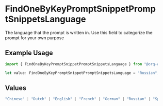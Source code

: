 # FindOneByKeyPromptSnippetPromptSnippetsLanguage

The language that the prompt is written in. Use this field to categorize the prompt for your own purpose

## Example Usage

```typescript
import { FindOneByKeyPromptSnippetPromptSnippetsLanguage } from "@orq-ai/node/models/operations";

let value: FindOneByKeyPromptSnippetPromptSnippetsLanguage = "Russian";
```

## Values

```typescript
"Chinese" | "Dutch" | "English" | "French" | "German" | "Russian" | "Spanish"
```